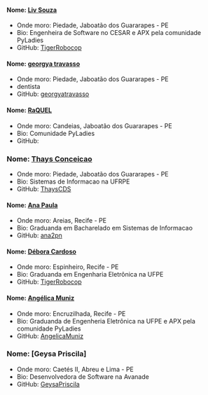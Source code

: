 #### Nome: [Liv Souza](https://github.com/TigerRobocop/)
- Onde moro: Piedade, Jaboatão dos Guararapes - PE
- Bio: Engenheira de Software no CESAR e APX pela comunidade PyLadies
- GitHub: [TigerRobocop](https://github.com/TigerRobocop/)

#### Nome: [georgya travasso](https://github.com/georgyatravasso)
- Onde moro: Piedade, Jaboatão dos Guararapes - PE
- dentista
- GitHub: [georgyatravasso](https://github.com/georgyatravasso)

#### Nome: [RaQUEL](https://github.com/raquelpaiva)
- Onde moro: Candeias, Jaboatão dos Guararapes - PE
- Bio: Comunidade PyLadies
- GitHub: [](https://github.com/raquelpaiva)

### Nome: [Thays Conceicao](https://github.com/ThaysCDS/)
- Onde moro: Piedade, Jaboatão dos Guararapes - PE
- Bio: Sistemas de Informacao na UFRPE
- GitHub: [ThaysCDS](https://github.com/ThaysCDS/)

#### Nome: [Ana Paula](https://github.com/ana2pn/)
- Onde moro: Areias, Recife - PE
- Bio: Graduanda em Bacharelado em Sistemas de Informacao
- GitHub: [ana2pn](https://github.com/ana2pn/)

#### Nome: [Débora Cardoso](https://github.com/debmcardoso/)
- Onde moro: Espinheiro, Recife - PE
- Bio: Graduanda em Engenharia Eletrônica na UFPE
- GitHub: [TigerRobocop](https://github.com/debmcardoso/)

#### Nome: [Angélica Muniz](https://github.com/angelicamuniz/)
- Onde moro: Encruzilhada, Recife - PE
- Bio: Graduanda de Engenheria Eletrônica na UFPE e APX pela comunidade PyLadies
- GitHub: [AngelicaMuniz](https://github.com/angelicamuniz/)

### Nome: [Geysa Priscila]
- Onde moro: Caetés II, Abreu e Lima - PE
- Bio: Desenvolvedora de Software na Avanade
- GitHub: [GeysaPriscila](https://github.com/GeysaPriscila/)
